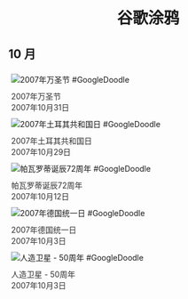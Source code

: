 
<h1 align="center"> 谷歌涂鸦 </h1>




## 10 月

<div class="image">


<img src="https://www.google.com/logos/2007/halloween07.gif" alt="2007年万圣节 #GoogleDoodle" style="margin: 5px"/>
<div class="info" style="font-size: 14px; color:#333333; margin:5px"><div class="title">2007年万圣节</div><div class="date">2007年10月31日</div></div>

<img src="https://www.google.com/logos/2007/tr_republic07.gif" alt="2007年土耳其共和国日 #GoogleDoodle" style="margin: 5px"/>
<div class="info" style="font-size: 14px; color:#333333; margin:5px"><div class="title">2007年土耳其共和国日</div><div class="date">2007年10月29日</div></div>

<img src="https:https://lh3.googleusercontent.com/RhKxi33Mayhv42yjNKTYA_3GQZYAxim8JkG6UaDjBMnSQUBIM--2U93h7opqKX8UyowkJCURuDdxlFNQfHj1aurZB0au2Ugv6gOrqiw=s660" alt="帕瓦罗蒂诞辰72周年 #GoogleDoodle" style="margin: 5px"/>
<div class="info" style="font-size: 14px; color:#333333; margin:5px"><div class="title">帕瓦罗蒂诞辰72周年</div><div class="date">2007年10月12日</div></div>

<img src="https:https://lh3.googleusercontent.com/WV2c-fPRGeCRJ2k9u6lFUFzyq1Qa7c2bwFw5c_ZTR8asVdwZcEAZyZ8_PKg1mjmgfz2HNEmaSPK2eAr7QxTtP0coZ1HVbqbRy47VAxVR=s660" alt="2007年德国统一日 #GoogleDoodle" style="margin: 5px"/>
<div class="info" style="font-size: 14px; color:#333333; margin:5px"><div class="title">2007年德国统一日</div><div class="date">2007年10月3日</div></div>

<img src="https:https://lh3.googleusercontent.com/wsrpCPwJjMlmftBFKmw8OpIw3Rb78hKOTGWGYCOXco6tWCxJlC_ROMu-LrZ319Yjg85nw03x0wP2EXgl_ekg9GXUhJLdA45JyqGTLQI=s660" alt="人造卫星 - 50周年 #GoogleDoodle" style="margin: 5px"/>
<div class="info" style="font-size: 14px; color:#333333; margin:5px"><div class="title">人造卫星 - 50周年</div><div class="date">2007年10月3日</div></div>

</div>








